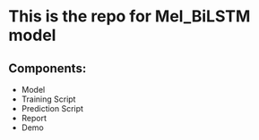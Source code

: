 # This is the repo for Mel_BiLSTM model

## Components:

- Model
- Training Script
- Prediction Script
- Report
- Demo

